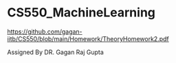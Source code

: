 # CS550_MachineLearning

https://github.com/gagan-iitb/CS550/blob/main/Homework/TheoryHomework2.pdf

Assigned By DR. Gagan Raj Gupta
